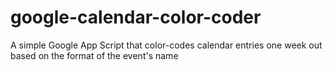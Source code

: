 # google-calendar-color-coder
A simple Google App Script that color-codes calendar entries one week out based on the format of the event's name
